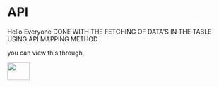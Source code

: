 # API

Hello Everyone
DONE WITH THE FETCHING OF DATA'S IN THE TABLE USING API MAPPING METHOD

you can view this through,

<a href="https://apidatatable.netlify.app/"><img src="https://upload.wikimedia.org/wikipedia/commons/b/b8/Netlify_logo.svg" width=50px height=40px></a>
